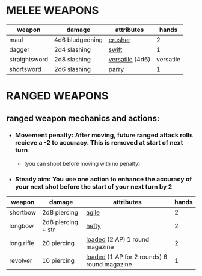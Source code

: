 # MELEE WEAPONS
| weapon | damage | attributes | hands |
| --- | --- | --- | --- |
| maul | 4d6 bludgeoning | [crusher](attributes/crusher.md) | 2 |
| dagger | 2d4 slashing | [swift](attributes/swift.md) | 1 |
| straightsword | 2d8 slashing | [versatile](attributes/versatile.md) (4d6) | versatile |
| shortsword | 2d6 slashing | [parry](attributes/parry.md) | 1 |

# RANGED WEAPONS

## ranged weapon mechanics and actions:

* ### Movement penalty: After moving, future ranged attack rolls recieve a -2 to accuracy. This is removed at start of next turn
    * (you can shoot before moving with no penalty)
* ### Steady aim: You use one action to enhance the accuracy of your next shot before the start of your next turn by 2
  
| weapon | damage | attributes | hands |
| --- | --- | --- | --- |
| shortbow | 2d8 piercing | [agile](attributes/agile.md) | 2 |
| longbow | 2d8 piercing + str | [hefty](attributes/hefty.md) | 2 |
| long rifle | 20 piercing | [loaded](attributes/loaded.md) (2 AP) 1 round magazine | 2 |
| revolver | 10 piercing | [loaded](attributes/loaded.md) (1 AP for 2 rounds) 6 round magazine  | 1 |
